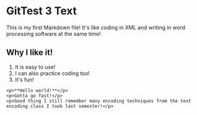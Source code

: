 # GitTest 3 Text

This is my first Markdown file! It's like coding in XML and writing in word processing software at the same time!

## Why I like it!
1. It is easy to use!
1. I can also practice coding too!
1. It's fun!
```
<p>**Hello world!**</p>
<p>Gotta go fast!</p>
<p>Good thing I still remember many encoding techniques from the text encoding class I took last semester!</p>
```